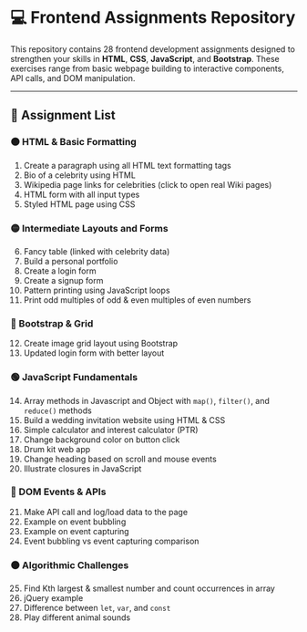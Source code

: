 # 💻 Frontend Assignments Repository

This repository contains 28 frontend development assignments designed to strengthen your skills in **HTML**, **CSS**, **JavaScript**, and **Bootstrap**. These exercises range from basic webpage building to interactive components, API calls, and DOM manipulation.

---

## 📘 Assignment List

### 🟠 HTML & Basic Formatting

1. Create a paragraph using all HTML text formatting tags  
2. Bio of a celebrity using HTML  
3. Wikipedia page links for celebrities (click to open real Wiki pages)  
4. HTML form with all input types  
5. Styled HTML page using CSS  

### 🟡 Intermediate Layouts and Forms

6. Fancy table (linked with celebrity data)  
7. Build a personal portfolio  
8. Create a login form  
9. Create a signup form  
10. Pattern printing using JavaScript loops  
11. Print odd multiples of odd & even multiples of even numbers  

### 🔵 Bootstrap & Grid

12. Create image grid layout using Bootstrap  
13. Updated login form with better layout  

### 🟢 JavaScript Fundamentals

14. Array methods in Javascript and Object with `map()`, `filter()`, and `reduce()` methods  
15. Build a wedding invitation website using HTML & CSS  
16. Simple calculator and interest calculator (PTR)  
17. Change background color on button click  
18. Drum kit web app  
19. Change heading based on scroll and mouse events  
20. Illustrate closures in JavaScript  

### 🔴 DOM Events & APIs

21. Make API call and log/load data to the page  
22. Example on event bubbling  
23. Example on event capturing  
24. Event bubbling vs event capturing comparison  

### ⚫ Algorithmic Challenges

25. Find Kth largest & smallest number and count occurrences in array  
26. jQuery example  
27. Difference between `let`, `var`, and `const`  
28. Play different animal sounds  
